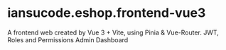 # iansucode.eshop.frontend-vue3

A frontend web created by Vue 3 + Vite, using Pinia & Vue-Router.
JWT, Roles and Permissions
Admin Dashboard

